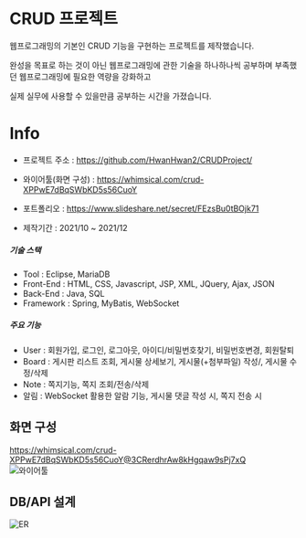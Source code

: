 CRUD 프로젝트
==============
웹프로그래밍의 기본인 CRUD 기능을 구현하는 프로젝트를 제작했습니다.   

완성을 목표로 하는 것이 아닌 웹프로그래밍에 관한 기술을 하나하나씩 공부하며 부족했던 웹프로그래밍에 필요한 역량을 강화하고   

실제 실무에 사용할 수 있을만큼 공부하는 시간을 가졌습니다.   


Info
==============
- 프로젝트 주소 : https://github.com/HwanHwan2/CRUDProject/   
- 와이어툴(화면 구성) : https://whimsical.com/crud-XPPwE7dBqSWbKD5s56CuoY   
- 포트폴리오 : https://www.slideshare.net/secret/FEzsBu0tBOjk71   

- 제작기간 : 2021/10 ~ 2021/12   
##### 기술 스택   
- Tool : Eclipse, MariaDB   
- Front-End : HTML, CSS, Javascript, JSP, XML, JQuery, Ajax, JSON   
- Back-End : Java, SQL   
- Framework : Spring, MyBatis, WebSocket   

##### 주요 기능
- User : 회원가입, 로그인, 로그아웃, 아이디/비밀번호찾기, 비밀번호변경, 회원탈퇴   
- Board : 게시판 리스트 조회, 게시물 상세보기, 게시물(+첨부파일) 작성/, 게시물 수정/삭제   
- Note : 쪽지기능, 쪽지 조회/전송/삭제
- 알림 : WebSocket 활용한 알람 기능, 게시물 댓글 작성 시, 쪽지 전송 시

## **화면 구성**   
https://whimsical.com/crud-XPPwE7dBqSWbKD5s56CuoY@3CRerdhrAw8kHgqaw9sPj7xQ   
![와이어툴](https://user-images.githubusercontent.com/82797084/147442466-87e71117-580c-4a31-bf33-060a48ca6438.PNG)

## **DB/API 설계**   
![ER](https://user-images.githubusercontent.com/82797084/147442536-4743377f-0601-4d42-a083-afdd1daf3667.png)
